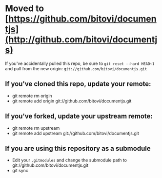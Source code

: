 # Moved to [https://github.com/bitovi/documentjs](http://github.com/bitovi/documentjs)

If you've accidentally pulled this repo, be sure to `git reset --hard HEAD~1` and pull from the new origin: `git://github.com/bitovi/documentjs.git`

## If you've cloned this repo, update your remote:

* git remote rm origin
* git remote add origin git://github.com/bitovi/documentjs.git

## If you've forked, update your upstream remote:

* git remote rm upstream
* git remote add upstream git://github.com/bitovi/documentjs.git

## If you are using this repository as a submodule

* Edit your `.gitmodules` and change the submodule path to git://github.com/bitovi/documentjs.git
* git sync
